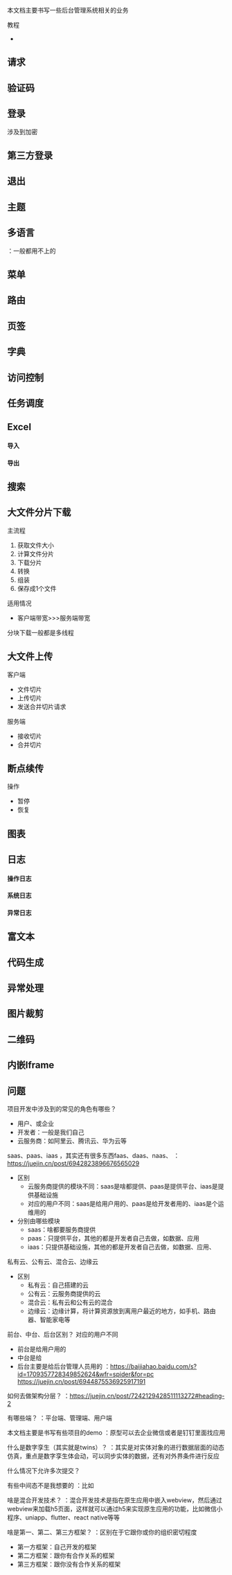 本文档主要书写一些后台管理系统相关的业务

教程

- 



## 请求





## 验证码





## 登录

涉及到加密



## 第三方登录





## 退出





## 主题





## 多语言

：一般都用不上的





## 菜单





## 路由





## 页签





## 字典









## 访问控制



## 任务调度





## Excel



#### 导入



#### 导出



## 搜索





## 大文件分片下载

主流程

1. 获取文件大小
2. 计算文件分片
3. 下载分片
4. 转换
5. 组装
6. 保存成1个文件

适用情况

- 客户端带宽>>>服务端带宽

分块下载一般都是多线程



## 大文件上传

客户端

- 文件切片
- 上传切片
- 发送合并切片请求

服务端

- 接收切片
- 合并切片



## 断点续传

操作

- 暂停
- 恢复



## 图表



## 日志

#### 操作日志



#### 系统日志



#### 异常日志





## 富文本





## 代码生成





## 异常处理





## 图片裁剪





## 二维码





## 内嵌Iframe





## 问题

项目开发中涉及到的常见的角色有哪些？

- 用户、或企业
- 开发者：一般是我们自己
- 云服务商：如阿里云、腾讯云、华为云等

saas、paas、iaas ，其实还有很多东西faas、daas、naas、
：<https://juejin.cn/post/6942823896676565029>

- 区别
  - 云服务商提供的模块不同：saas是啥都提供、paas是提供平台、iaas是提供基础设施
  - 对应的用户不同：saas是给用户用的、paas是给开发者用的、iaas是个运维用的
- 分别由哪些模块
  - saas：啥都要服务商提供
  - paas：只提供平台，其他的都是开发者自己去做，如数据、应用
  - iaas：只提供基础设施，其他的都是开发者自己去做，如数据、应用、

私有云、公有云、混合云、边缘云

- 区别
  - 私有云：自己搭建的云
  - 公有云：云服务商提供的云
  - 混合云：私有云和公有云的混合
  - 边缘云：边缘计算，将计算资源放到离用户最近的地方，如手机、路由器、智能家电等



前台、中台、后台区别？
对应的用户不同

- 前台是给用户用的
- 中台是给
- 后台主要是给后台管理人员用的
  ：<https://baijiahao.baidu.com/s?id=1709357728349852624&wfr=spider&for=pc>
  <https://juejin.cn/post/6944875536925917191>

如何去做架构分层？
：<https://juejin.cn/post/7242129428511113272#heading-2>

有哪些端？
：平台端、管理端、用户端

本文档主要是书写有些项目的demo
：原型可以去企业微信或者是钉钉里面找应用

什么是数字孪生（其实就是twins）？
：其实是对实体对象的进行数据层面的动态仿真，重点是数字孪生体会动，可以同步实体的数据，还有对外界条件进行反应

什么情况下允许多次提交？

有些中间态不是我想要的
：比如

啥是混合开发技术？
：混合开发技术是指在原生应用中嵌入webview，然后通过webview来加载h5页面，这样就可以通过h5来实现原生应用的功能，比如微信小程序、uniapp、flutter、react native等等

啥是第一、第二、第三方框架？
：区别在于它跟你或你的组织密切程度

- 第一方框架：自己开发的框架
- 第二方框架：跟你有合作关系的框架
- 第三方框架：跟你没有合作关系的框架


